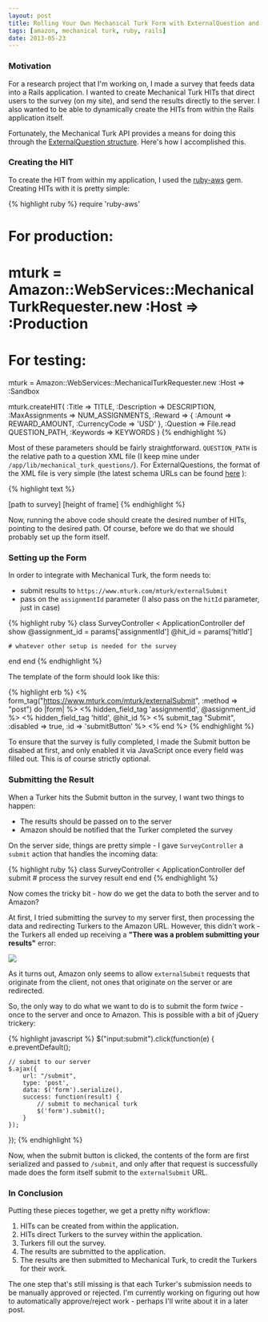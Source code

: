 ```yaml
---
layout: post
title: Rolling Your Own Mechanical Turk Form with ExternalQuestion and Rails
tags: [amazon, mechanical turk, ruby, rails]
date: 2013-05-23
---
```


### Motivation

For a research project that I'm working on, I made a survey that feeds data into a Rails application. I wanted to create Mechanical Turk HITs that direct users to the survey (on my site), and send the results directly to the server. I also wanted to be able to dynamically create the HITs from within the Rails application itself.

Fortunately, the Mechanical Turk API provides a means for doing this through the [ExternalQuestion structure](http://docs.aws.amazon.com/AWSMechTurk/latest/AWSMturkAPI/ApiReference_ExternalQuestionArticle.html). Here's how I accomplished this.

### Creating the HIT

To create the HIT from within my application, I used the [ruby-aws](https://rubygems.org/gems/ruby-aws) gem. Creating HITs with it is pretty simple:

{% highlight ruby %}
require 'ruby-aws'

# For production:
# mturk = Amazon::WebServices::MechanicalTurkRequester.new :Host => :Production

# For testing:
mturk = Amazon::WebServices::MechanicalTurkRequester.new :Host => :Sandbox

mturk.createHIT(
  :Title => TITLE,
  :Description => DESCRIPTION,
  :MaxAssignments => NUM_ASSIGNMENTS,
  :Reward => { :Amount => REWARD_AMOUNT, :CurrencyCode => 'USD' },
  :Question => File.read QUESTION_PATH,
  :Keywords => KEYWORDS
)
{% endhighlight %}

Most of these parameters should be fairly straightforward. `QUESTION_PATH` is the relative path to a question XML file (I keep mine under `/app/lib/mechanical_turk_questions/`). For ExternalQuestions, the format of the XML file is very simple (the latest schema URLs can be found [here](http://docs.aws.amazon.com/AWSMechTurk/latest/AWSMturkAPI/ApiReference_WsdlLocationArticle.html#the-data-structure-schema-locations) ):

{% highlight text %}
<?xml version="1.0" encoding="UTF-8"?>
<ExternalQuestion xmlns="[URL of schema]">
  <ExternalURL>[path to survey]</ExternalURL>
  <FrameHeight>[height of frame]</FrameHeight>
</ExternalQuestion>
{% endhighlight %}

Now, running the above code should create the desired number of HITs, pointing to the desired path. Of course, before we do that we should probably set up the form itself.

### Setting up the Form

In order to integrate with Mechanical Turk, the form needs to:

- submit results to `https://www.mturk.com/mturk/externalSubmit`
- pass on the `assignmentId` parameter  (I also pass on the `hitId` parameter, just in case)

{% highlight ruby %}
class SurveyController < ApplicationController
  def show
    @assignment_id = params['assignmentId']
    @hit_id = params['hitId']

    # whatever other setup is needed for the survey
  end
end
{% endhighlight %}

The template of the form should look like this:

{% highlight erb %}
<% form_tag("https://www.mturk.com/mturk/externalSubmit", :method => "post") do |form| %>
	<!-- the actual survey goes here -->
	<% hidden_field_tag 'assignmentId', @assignment_id %>
    <% hidden_field_tag 'hitId', @hit_id %>
    <% submit_tag "Submit", :disabled => true, :id => 'submitButton' %>
<% end %>
{% endhighlight %}

To ensure that the survey is fully completed, I made the Submit button be disabed at first, and only enabled it via JavaScript once every field was filled out. This is of course strictly optional.

### Submitting the Result

When a Turker hits the Submit button in the survey, I want two things to happen:

- The results should be passed on to the server
- Amazon should be notified that the Turker completed the survey

On the server side, things are pretty simple - I gave `SurveyController` a `submit` action that handles the incoming data:

{% highlight ruby %}
class SurveyController < ApplicationController
  def submit
    # process the survey result
  end
end
{% endhighlight %}

Now comes the tricky bit - how do we get the data to both the server and to Amazon?

At first, I tried submitting the survey to my server first, then processing the data and redirecting Turkers to the Amazon URL. However, this didn't work - the Turkers all ended up receiving a **"There was a problem submitting your results"** error:

<img class="figure" src="/blog/images/problem-submitting-results.jpg">

As it turns out, Amazon only seems to allow `externalSubmit` requests that originate from the client, not ones that originate on the server or are redirected.

So, the only way to do what we want to do is to submit the form _twice_ - once to the server and once to Amazon. This is possible with a bit of jQuery trickery:

{% highlight javascript %}
$("input:submit").click(function(e) {
    e.preventDefault();

    // submit to our server
    $.ajax({
        url: "/submit",
        type: 'post',
        data: $('form').serialize(),
        success: function(result) {
            // submit to mechanical turk
            $('form').submit();
        }
    });
});
{% endhighlight %}

Now, when the submit button is clicked, the contents of the form are first serialized and passed to `/submit`, and only after that request is successfully made does the form itself submit to the `externalSubmit` URL.

### In Conclusion

Putting these pieces together, we get a pretty nifty workflow:

1. HITs can be created from within the application.
2. HITs direct Turkers to the survey within the application.
3. Turkers fill out the survey.
4. The results are submitted to the application.
5. The results are then submitted to Mechanical Turk, to credit the Turkers for their work.

The one step that's still missing is that each Turker's submission needs to be manually approved or rejected. I'm currently working on figuring out how to automatically approve/reject work - perhaps I'll write about it in a later post.
